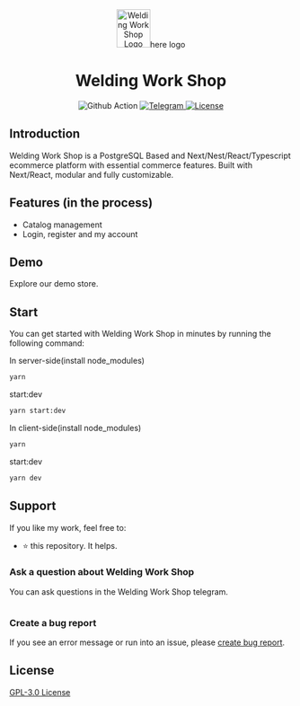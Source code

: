 <p>&nbsp;&nbsp;&nbsp;&nbsp;&nbsp;&nbsp;</p>
<p align="center">
<img width="60" height="68" alt="Welding Work Shop Logo" src=""/>here logo
</p>
<p align="center">
  <h1 align="center">Welding Work Shop</h1>
</p>


<p align="center">
  <img src="https://github.com/nodeonline/nodejscart/actions/workflows/build.yml/badge.svg" alt="Github Action">
  <a href="">
    <img src="" alt="Telegram">
  </a>
  <a href="https://opensource.org/licenses/GPL-3.0">
    <img src="https://img.shields.io/badge/License-GPLv3-blue.svg" alt="License">
  </a>
</p>

## Introduction

Welding Work Shop  is a PostgreSQL Based and Next/Nest/React/Typescript ecommerce platform with essential commerce features. Built with Next/React, modular and fully customizable.

## Features (in the process)
  - Catalog management
  - Login, register and my account



## Demo

Explore our demo store.

<p align="center">

</p>

## Start

You can get started with Welding Work Shop in minutes by running the following command:

In server-side(install node_modules)
```bash
yarn 
```
start:dev
```bash
yarn start:dev
```
In client-side(install node_modules)
```bash
yarn 
```
start:dev
```bash
yarn dev
```






## Support

If you like my work, feel free to:

- ⭐ this repository. It helps.

### Ask a question about Welding Work Shop

You can ask questions in the Welding Work Shop telegram.

<a href=""><img src="" /></a>

### Create a bug report

If you see an error message or run into an issue, please [create bug report](https://github.com/twers1/Welding-Work/issues).


## License

[GPL-3.0 License](https://github.com/twers1/Welding-Work/blob/main/LICENSE.md)
